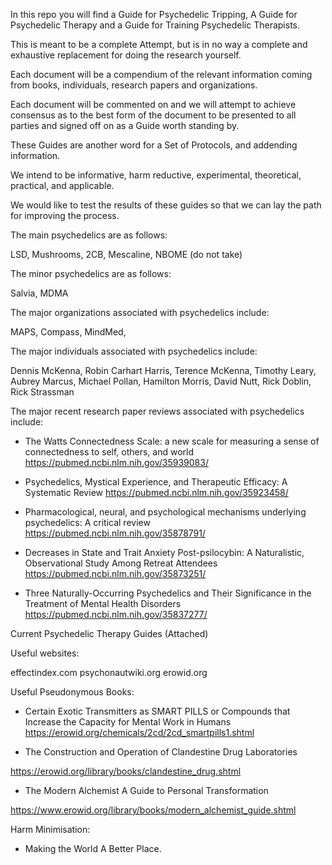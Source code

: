 In this repo you will find a Guide for Psychedelic Tripping, A Guide for Psychedelic Therapy and a Guide for Training Psychedelic Therapists.

This is meant to be a complete Attempt, but is in no way a complete and exhaustive replacement for doing the research yourself.

Each document will be a compendium of the relevant information coming from books, individuals, research papers and organizations.

Each document will be commented on and we will attempt to achieve consensus as to the best form of the document to be presented to all parties and signed off on as a Guide worth standing by.

These Guides are another word for a Set of Protocols, and addending information.

We intend to be informative, harm reductive, experimental, theoretical, practical, and applicable.

We would like to test the results of these guides so that we can lay the path for improving the process.










The main psychedelics are as follows:

LSD, Mushrooms, 2CB, Mescaline, NBOME (do not take)


The minor psychedelics are as follows:

Salvia, MDMA







The major organizations associated with psychedelics include:

MAPS, Compass, MindMed,



The major individuals associated with psychedelics include:

Dennis McKenna, Robin Carhart Harris, Terence McKenna, Timothy Leary, Aubrey Marcus, Michael Pollan, Hamilton Morris, David Nutt, Rick Doblin, Rick Strassman









The major recent research paper reviews associated with psychedelics include:


- The Watts Connectedness Scale: a new scale for measuring a sense of connectedness to self, others, and world
https://pubmed.ncbi.nlm.nih.gov/35939083/

- Psychedelics, Mystical Experience, and Therapeutic Efficacy: A Systematic Review
https://pubmed.ncbi.nlm.nih.gov/35923458/

- Pharmacological, neural, and psychological mechanisms underlying psychedelics: A critical review
https://pubmed.ncbi.nlm.nih.gov/35878791/

- Decreases in State and Trait Anxiety Post-psilocybin: A Naturalistic, Observational Study Among Retreat Attendees
https://pubmed.ncbi.nlm.nih.gov/35873251/

- Three Naturally-Occurring Psychedelics and Their Significance in the Treatment of Mental Health Disorders
https://pubmed.ncbi.nlm.nih.gov/35837277/








Current Psychedelic Therapy Guides
(Attached)










Useful websites:

effectindex.com psychonautwiki.org
erowid.org


Useful Pseudonymous Books:


- Certain Exotic Transmitters as SMART PILLS or Compounds that Increase the Capacity for Mental Work in Humans
https://erowid.org/chemicals/2cd/2cd_smartpills1.shtml

- The Construction and Operation of Clandestine Drug Laboratories

https://erowid.org/library/books/clandestine_drug.shtml

- The Modern Alchemist A Guide to Personal Transformation

https://www.erowid.org/library/books/modern_alchemist_guide.shtml



Harm Minimisation:
- Making the World A Better Place.